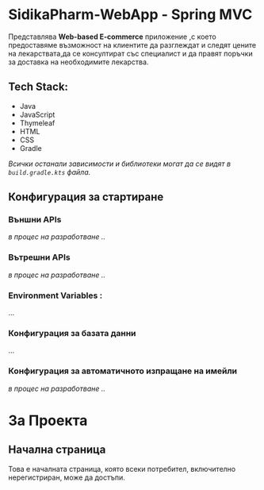 # SidikaPharm-WebApp - Spring MVC
Представлява **Web-based E-commerce** приложение ,с което предоставяме възможност на клиентите да разглеждат и следят цените на лекарствата,да се консултират със специалист и да правят поръчки за доставка на необходимите лекарства.

## Tech Stack:
- Java
- JavaScript
- Thymeleaf
- HTML
- CSS
- Gradle
  
*Всички останали зависимости и библиотеки могат да се видят в `build.gradle.kts` файла.*

## Конфигурация за стартиране
  ### Външни APIs
  *в процес на разработване ..*
  ### Вътрешни APIs
  *в процес на разработване ..*
  ### Environment Variables :
  ...
  ### Конфигурация за базата данни
  ...
  ### Конфигурация за автоматичното изпращане на имейли
  *в процес на разработване ..*
# За Проекта    

  ## Начална страница
  Това е началната страница, която всеки потребител, включително нерегистриран, може да достъпи.
